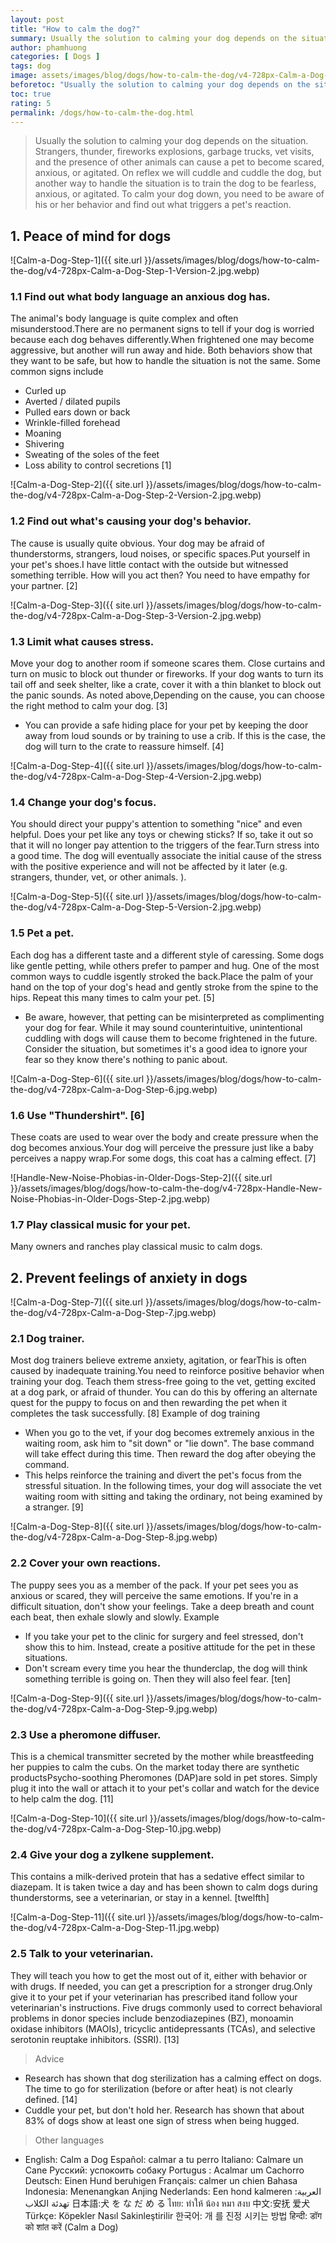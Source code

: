 ```yaml
---
layout: post
title: "How to calm the dog?"
summary: Usually the solution to calming your dog depends on the situation. Strangers, thunder, fireworks explosions, garbage trucks, vet visits, and the presence of other animals can cause a pet to become scared, anxious, or agitated. On reflex we will cuddle and cuddle the dog, but another way to handle the situation is to train the dog to be fearless, anxious, or agitated. To calm your dog down, you need to be aware of his or her behavior and find out what triggers a pet's reaction.
author: phamhuong
categories: [ Dogs ]
tags: dog
image: assets/images/blog/dogs/how-to-calm-the-dog/v4-728px-Calm-a-Dog-Step-4-Version-2.jpg.webp
beforetoc: "Usually the solution to calming your dog depends on the situation. Strangers, thunder, fireworks explosions, garbage trucks, vet visits, and the presence of other animals can cause a pet to become scared, anxious, or agitated. On reflex we will cuddle and cuddle the dog, but another way to handle the situation is to train the dog to be fearless, anxious, or agitated. To calm your dog down, you need to be aware of his or her behavior and find out what triggers a pet's reaction."
toc: true
rating: 5
permalink: /dogs/how-to-calm-the-dog.html
---
```


> Usually the solution to calming your dog depends on the situation. Strangers, thunder, fireworks explosions, garbage trucks, vet visits, and the presence of other animals can cause a pet to become scared, anxious, or agitated. On reflex we will cuddle and cuddle the dog, but another way to handle the situation is to train the dog to be fearless, anxious, or agitated. To calm your dog down, you need to be aware of his or her behavior and find out what triggers a pet's reaction.

## 1. Peace of mind for dogs

![Calm-a-Dog-Step-1]({{ site.url }}/assets/images/blog/dogs/how-to-calm-the-dog/v4-728px-Calm-a-Dog-Step-1-Version-2.jpg.webp)

### 1.1 Find out what body language an anxious dog has. 

The animal's body language is quite complex and often misunderstood.There are no permanent signs to tell if your dog is worried because each dog behaves differently.When frightened one may become aggressive, but another will run away and hide. Both behaviors show that they want to be safe, but how to handle the situation is not the same.
Some common signs include
- Curled up
- Averted / dilated pupils
- Pulled ears down or back
- Wrinkle-filled forehead
- Moaning
- Shivering
- Sweating of the soles of the feet
- Loss ability to control secretions [1]

![Calm-a-Dog-Step-2]({{ site.url }}/assets/images/blog/dogs/how-to-calm-the-dog/v4-728px-Calm-a-Dog-Step-2-Version-2.jpg.webp)

### 1.2 Find out what's causing your dog's behavior. 

The cause is usually quite obvious. Your dog may be afraid of thunderstorms, strangers, loud noises, or specific spaces.Put yourself in your pet's shoes.I have little contact with the outside but witnessed something terrible. How will you act then? You need to have empathy for your partner. [2]

![Calm-a-Dog-Step-3]({{ site.url }}/assets/images/blog/dogs/how-to-calm-the-dog/v4-728px-Calm-a-Dog-Step-3-Version-2.jpg.webp)

### 1.3 Limit what causes stress. 

Move your dog to another room if someone scares them. Close curtains and turn on music to block out thunder or fireworks. If your dog wants to turn its tail off and seek shelter, like a crate, cover it with a thin blanket to block out the panic sounds. As noted above,Depending on the cause, you can choose the right method to calm your dog. [3]
- You can provide a safe hiding place for your pet by keeping the door away from loud sounds or by training to use a crib. If this is the case, the dog will turn to the crate to reassure himself. [4]

![Calm-a-Dog-Step-4]({{ site.url }}/assets/images/blog/dogs/how-to-calm-the-dog/v4-728px-Calm-a-Dog-Step-4-Version-2.jpg.webp)

### 1.4 Change your dog's focus. 

You should direct your puppy's attention to something "nice" and even helpful. Does your pet like any toys or chewing sticks? If so, take it out so that it will no longer pay attention to the triggers of the fear.Turn stress into a good time. The dog will eventually associate the initial cause of the stress with the positive experience and will not be affected by it later (e.g. strangers, thunder, vet, or other animals. ).

![Calm-a-Dog-Step-5]({{ site.url }}/assets/images/blog/dogs/how-to-calm-the-dog/v4-728px-Calm-a-Dog-Step-5-Version-2.jpg.webp)

### 1.5 Pet a pet. 

Each dog has a different taste and a different style of caressing. Some dogs like gentle petting, while others prefer to pamper and hug. One of the most common ways to cuddle isgently stroked the back.Place the palm of your hand on the top of your dog's head and gently stroke from the spine to the hips. Repeat this many times to calm your pet. [5]
- Be aware, however, that petting can be misinterpreted as complimenting your dog for fear. While it may sound counterintuitive, unintentional cuddling with dogs will cause them to become frightened in the future. Consider the situation, but sometimes it's a good idea to ignore your fear so they know there's nothing to panic about.

![Calm-a-Dog-Step-6]({{ site.url }}/assets/images/blog/dogs/how-to-calm-the-dog/v4-728px-Calm-a-Dog-Step-6.jpg.webp)

### 1.6 Use "Thundershirt". [6] 

These coats are used to wear over the body and create pressure when the dog becomes anxious.Your dog will perceive the pressure just like a baby perceives a nappy wrap.For some dogs, this coat has a calming effect. [7]

![Handle-New-Noise-Phobias-in-Older-Dogs-Step-2]({{ site.url }}/assets/images/blog/dogs/how-to-calm-the-dog/v4-728px-Handle-New-Noise-Phobias-in-Older-Dogs-Step-2.jpg.webp)

### 1.7 Play classical music for your pet. 

Many owners and ranches play classical music to calm dogs.

## 2. Prevent feelings of anxiety in dogs

![Calm-a-Dog-Step-7]({{ site.url }}/assets/images/blog/dogs/how-to-calm-the-dog/v4-728px-Calm-a-Dog-Step-7.jpg.webp)

### 2.1 Dog trainer. 

Most dog trainers believe extreme anxiety, agitation, or fearThis is often caused by inadequate training.You need to reinforce positive behavior when training your dog. Teach them stress-free going to the vet, getting excited at a dog park, or afraid of thunder. You can do this by offering an alternate quest for the puppy to focus on and then rewarding the pet when it completes the task successfully. [8]
Example of dog training
- When you go to the vet, if your dog becomes extremely anxious in the waiting room, ask him to "sit down" or "lie down". The base command will take effect during this time. Then reward the dog after obeying the command.
- This helps reinforce the training and divert the pet's focus from the stressful situation. In the following times, your dog will associate the vet waiting room with sitting and taking the ordinary, not being examined by a stranger. [9]

![Calm-a-Dog-Step-8]({{ site.url }}/assets/images/blog/dogs/how-to-calm-the-dog/v4-728px-Calm-a-Dog-Step-8.jpg.webp)

### 2.2 Cover your own reactions. 

The puppy sees you as a member of the pack. If your pet sees you as anxious or scared, they will perceive the same emotions. If you're in a difficult situation, don't show your feelings. Take a deep breath and count each beat, then exhale slowly and slowly.
Example
- If you take your pet to the clinic for surgery and feel stressed, don't show this to him. Instead, create a positive attitude for the pet in these situations.
- Don't scream every time you hear the thunderclap, the dog will think something terrible is going on. Then they will also feel fear. [ten]

![Calm-a-Dog-Step-9]({{ site.url }}/assets/images/blog/dogs/how-to-calm-the-dog/v4-728px-Calm-a-Dog-Step-9.jpg.webp)

### 2.3 Use a pheromone diffuser. 

This is a chemical transmitter secreted by the mother while breastfeeding her puppies to calm the cubs. On the market today there are synthetic productsPsycho-soothing Pheromones (DAP)are sold in pet stores. Simply plug it into the wall or attach it to your pet's collar and watch for the device to help calm the dog. [11]

![Calm-a-Dog-Step-10]({{ site.url }}/assets/images/blog/dogs/how-to-calm-the-dog/v4-728px-Calm-a-Dog-Step-10.jpg.webp)

### 2.4 Give your dog a zylkene supplement. 

This contains a milk-derived protein that has a sedative effect similar to diazepam. It is taken twice a day and has been shown to calm dogs during thunderstorms, see a veterinarian, or stay in a kennel. [twelfth]

![Calm-a-Dog-Step-11]({{ site.url }}/assets/images/blog/dogs/how-to-calm-the-dog/v4-728px-Calm-a-Dog-Step-11.jpg.webp)

### 2.5 Talk to your veterinarian. 

They will teach you how to get the most out of it, either with behavior or with drugs. If needed, you can get a prescription for a stronger drug.Only give it to your pet if your veterinarian has prescribed itand follow your veterinarian's instructions. Five drugs commonly used to correct behavioral problems in donor species include benzodiazepines (BZ), monoamin oxidase inhibitors (MAOIs), tricyclic antidepressants (TCAs), and selective serotonin reuptake inhibitors. (SSRI). [13]

> Advice
- Research has shown that dog sterilization has a calming effect on dogs. The time to go for sterilization (before or after heat) is not clearly defined. [14]
- Cuddle your pet, but don't hold her. Research has shown that about 83% of dogs show at least one sign of stress when being hugged.

> Other languages
- English: Calm a Dog Español: calmar a tu perro Italiano: Calmare un Cane Русский: успокоить собаку Portugus : Acalmar um Cachorro Deutsch: Einen Hund beruhigen Français: calmer un chien Bahasa Indonesia: Menenangkan Anjing Nederlands: Een hond kalmeren العربية: تهدئة الكلاب 日本語:犬 を な だ め る ไทย: ทำให้ น้อง หมา สงบ 中文:安抚 爱犬 Türkçe: Köpekler Nasıl Sakinleştirilir 한국어: 개 를 진정 시키는 방법 हिन्दी: डॉग को शांत करें (Calm a Dog)
